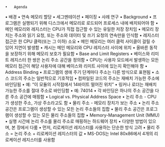 	•	Agenda
• 배경
• 연속 메모리 할당
• 세그멘테이션
• 페이징
• 사례 연구
	•	Background
• 프로그램은 실행되기 위해 디스크에서 메모리로 로드되어 프로세스 내에 배치되어야 함
• 메인 메모리와 레지스터는 CPU가 직접 접근할 수 있는 유일한 저장 장치임
• 메모리 장치는 주소와 읽기 요청, 또는 주소와 데이터 및 쓰기 요청의 연속만을 인식함
• 레지스터 접근은 한 CPU 클럭(또는 그 이하) 소요
• 메인 메모리는 여러 클럭 사이클이 걸릴 수 있어 지연이 발생함
• 캐시는 메인 메모리와 CPU 레지스터 사이에 위치
• 올바른 동작을 보장하기 위해 메모리 보호가 필요함
	•	Base and Limit Registers
• 베이스와 리미트 레지스터 한 쌍은 논리 주소 공간을 정의함
• CPU는 사용자 모드에서 발생하는 모든 메모리 접근이 해당 사용자에 대해 베이스와 리미트 사이에 있는지 확인해야 함
	•	Address Binding
• 프로그램의 생애 주기 단계마다 주소는 다른 방식으로 표현됨
• 소스 코드의 주소는 일반적으로 기호적임
• 컴파일된 코드의 주소는 재배치 가능한 주소에 바인딩됨
• 예: “이 모듈의 시작점에서 14바이트 떨어진 위치”
• 링커나 로더는 재배치 가능한 주소를 절대 주소로 바인딩함
• 예: 74014
• 각 바인딩은 하나의 주소 공간을 다른 주소 공간에 매핑함
	•	Logical vs. Physical Address Space
• 논리 주소 - CPU가 생성한 주소, 가상 주소라고도 함
• 물리 주소 - 메모리 장치가 보는 주소
• 논리 주소 공간은 프로그램이 생성할 수 있는 모든 논리 주소들의 집합
• 물리 주소 공간은 프로그램이 생성할 수 있는 모든 물리 주소들의 집합
	•	Memory-Management Unit (MMU)
• 실행 시간에 논리 주소를 물리 주소로 매핑하는 하드웨어 장치
• 다양한 방법이 있으며, 본 장에서 다룸
• 먼저, 리로케이션 레지스터를 사용하는 단순한 방식 고려
• 물리 주소 = 논리 주소 + 리로케이션 레지스터의 값
• MS-DOS는 Intel 80x86에서 4개의 리로케이션 레지스터를 사용함